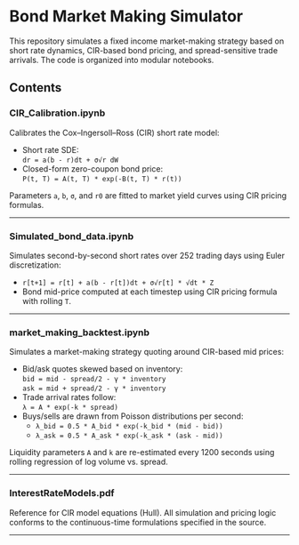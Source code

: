 # Bond Market Making Simulator

This repository simulates a fixed income market-making strategy based on short rate dynamics, CIR-based bond pricing, and spread-sensitive trade arrivals. The code is organized into modular notebooks.

## Contents

### CIR_Calibration.ipynb
Calibrates the Cox–Ingersoll–Ross (CIR) short rate model:

- Short rate SDE:  
  `dr = a(b - r)dt + σ√r dW`
- Closed-form zero-coupon bond price:  
  `P(t, T) = A(t, T) * exp(-B(t, T) * r(t))`

Parameters `a`, `b`, `σ`, and `r0` are fitted to market yield curves using CIR pricing formulas.

---

### Simulated_bond_data.ipynb
Simulates second-by-second short rates over 252 trading days using Euler discretization:

- `r[t+1] = r[t] + a(b - r[t])dt + σ√r[t] * √dt * Z`
- Bond mid-price computed at each timestep using CIR pricing formula with rolling `T`.

---

### market_making_backtest.ipynb
Simulates a market-making strategy quoting around CIR-based mid prices:

- Bid/ask quotes skewed based on inventory:  
  `bid = mid - spread/2 - γ * inventory`  
  `ask = mid + spread/2 - γ * inventory`
- Trade arrival rates follow:  
  `λ = A * exp(-k * spread)`
- Buys/sells are drawn from Poisson distributions per second:
  - `λ_bid = 0.5 * A_bid * exp(-k_bid * (mid - bid))`
  - `λ_ask = 0.5 * A_ask * exp(-k_ask * (ask - mid))`

Liquidity parameters `A` and `k` are re-estimated every 1200 seconds using rolling regression of log volume vs. spread.

---

### InterestRateModels.pdf
Reference for CIR model equations (Hull). All simulation and pricing logic conforms to the continuous-time formulations specified in the source.

---
